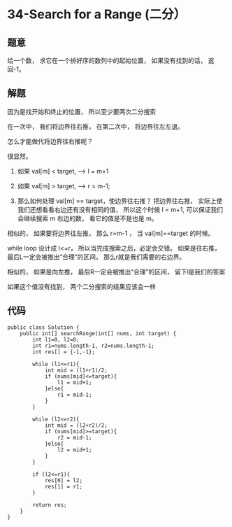 # 34-Search for a Range (二分）

## 题意
给一个数， 求它在一个排好序的数列中的起始位置， 如果没有找到的话， 返回-1。

## 解题
因为是找开始和终止的位置， 所以至少要两次二分搜索

在一次中， 我们将边界往右推， 在第二次中， 将边界往左左退。

怎么才能做代将边界往右推呢？

很显然。

1. 如果 val[m] < target, --> l = m+1

2. 如果 val[m] > target, --> r = m-1;

3. 那么如何处理 val[m] == target，使边界往右推？ 把边界往右推， 实际上使我们还想看看右边还有没有相同的值， 所以这个时候 l = m+1, 可以保证我们会继续搜索 m 右边的数， 看它的值是不是也是 m。

相似的， 如果要将边界往左推， 那么 r=m-1 ， 当 val[m]==target 的时候。

while loop 设计成 l<=r， 所以当完成搜索之后，必定会交错。 如果是往右推， 最后L一定会被推出“合理”的区间， 那么r就是我们需要的右边界。

相似的， 如果是向左推， 最后R一定会被推出“合理”的区间， 留下l是我们的答案


如果这个值没有找到， 两个二分搜索的结果应该会一样

## 代码
```
public class Solution {
    public int[] searchRange(int[] nums, int target) {
        int l1=0, l2=0;
        int r1=nums.length-1, r2=nums.length-1;
        int res[] = {-1,-1};
        
        while (l1<=r1){
            int mid = (l1+r1)/2;
            if (nums[mid]<=target){
                l1 = mid+1;
            }else{
                r1 = mid-1;
            }
        }
        
        while (l2<=r2){
            int mid = (l2+r2)/2;
            if (nums[mid]>=target){
                r2 = mid-1;
            }else{
                l2 = mid+1;
            }
        }
        
        if (l2<=r1){
            res[0] = l2;
            res[1] = r1;
        }
        
        return res;
    }
}
```   

